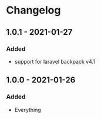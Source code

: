 # Changelog

## 1.0.1 - 2021-01-27

### Added
- support for laravel backpack v4.1

## 1.0.0 - 2021-01-26

### Added
- Everything